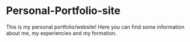 # Personal-Portfolio-site
This is my personal portfolio/website!
Here you can find some information about me, my experiencies and my formation.
